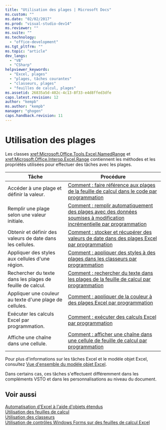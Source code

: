 ```yaml
---
title: "Utilisation des plages | Microsoft Docs"
ms.custom: ""
ms.date: "02/02/2017"
ms.prod: "visual-studio-dev14"
ms.reviewer: ""
ms.suite: ""
ms.technology: 
  - "office-development"
ms.tgt_pltfrm: ""
ms.topic: "article"
dev_langs: 
  - "VB"
  - "CSharp"
helpviewer_keywords: 
  - "Excel, plages"
  - "plages, tâches courantes"
  - "classeurs, plages"
  - "feuilles de calcul, plages"
ms.assetid: 26835a5d-402c-4c13-8f33-e4d8ffed3dfe
caps.latest.revision: 12
author: "kempb"
ms.author: "kempb"
manager: "ghogen"
caps.handback.revision: 11
---
```

# Utilisation des plages
  Les classes <xref:Microsoft.Office.Tools.Excel.NamedRange> et <xref:Microsoft.Office.Interop.Excel.Range> contiennent les méthodes et les propriétés utilisées pour effectuer des tâches avec les plages.  
  
|Tâche|Procédure|  
|-----------|---------------|  
|Accéder à une plage et définir la valeur.|[Comment : faire référence aux plages de la feuille de calcul dans le code par programmation](../vsto/how-to-programmatically-refer-to-worksheet-ranges-in-code.md)|  
|Remplir une plage selon une valeur initiale.|[Comment : remplir automatiquement des plages avec des données soumises à modification incrémentielle par programmation](../vsto/how-to-programmatically-automatically-fill-ranges-with-incrementally-changing-data.md)|  
|Obtenir et définir des valeurs de date dans les cellules.|[Comment : stocker et récupérer des valeurs de date dans des plages Excel par programmation](../vsto/how-to-programmatically-store-and-retrieve-date-values-in-excel-ranges.md)|  
|Appliquer des styles aux cellules d'une région.|[Comment : appliquer des styles à des plages dans les classeurs par programmation](../vsto/how-to-programmatically-apply-styles-to-ranges-in-workbooks.md)|  
|Rechercher du texte dans les plages de feuille de calcul.|[Comment : rechercher du texte dans les plages de la feuille de calcul par programmation](../vsto/how-to-programmatically-search-for-text-in-worksheet-ranges.md)|  
|Appliquer une couleur au texte d'une plage de cellules.|[Comment : appliquer de la couleur à des plages Excel par programmation](../vsto/how-to-programmatically-apply-color-to-excel-ranges.md)|  
|Exécuter les calculs Excel par programmation.|[Comment : exécuter des calculs Excel par programmation](../vsto/how-to-programmatically-run-excel-calculations-programmatically.md)|  
|Affiche une chaîne dans une cellule.|[Comment : afficher une chaîne dans une cellule de feuille de calcul par programmation](../vsto/how-to-programmatically-display-a-string-in-a-worksheet-cell.md)|  
  
 Pour plus d'informations sur les tâches Excel et le modèle objet Excel, consultez [Vue d'ensemble du modèle objet Excel](../vsto/excel-object-model-overview.md).  
  
 Dans certains cas, ces tâches s'effectuent différemment dans les compléments VSTO et dans les personnalisations au niveau du document.  
  
## Voir aussi  
 [Automatisation d'Excel à l'aide d'objets étendus](../vsto/automating-excel-by-using-extended-objects.md)   
 [Utilisation des feuilles de calcul](../vsto/working-with-worksheets.md)   
 [Utilisation des classeurs](../vsto/working-with-workbooks.md)   
 [Utilisation de contrôles Windows Forms sur des feuilles de calcul Excel](../vsto/using-windows-forms-controls-on-excel-worksheets.md)  
  
  